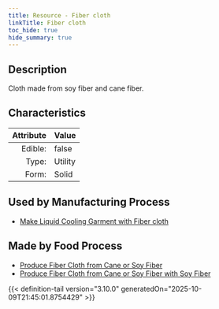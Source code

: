 ```yaml
---
title: Resource - Fiber cloth
linkTitle: Fiber cloth
toc_hide: true
hide_summary: true
---
```

<!-- This is generated by the MarsSim HelpGenertor, do not edit. -->

## Description
Cloth made from soy fiber and cane fiber.

## Characteristics

| Attribute      | Value |
|--------:|:------|
|Edible:|false|
|Type:|Utility|
|Form:|Solid|
 

## Used by Manufacturing Process

- [Make Liquid Cooling Garment with Fiber cloth](/docs/definitions/process/make-liquid-cooling-garment-with-fiber-cloth)


## Made by Food Process

- [Produce Fiber Cloth from Cane or Soy Fiber](/docs/definitions/food/produce-fiber-cloth-from-cane-or-soy-fiber)
- [Produce Fiber Cloth from Cane or Soy Fiber with Soy Fiber](/docs/definitions/food/produce-fiber-cloth-from-cane-or-soy-fiber-with-soy-fiber)

    


{{< definition-tail version="3.10.0" generatedOn="2025-10-09T21:45:01.8754429" >}}


